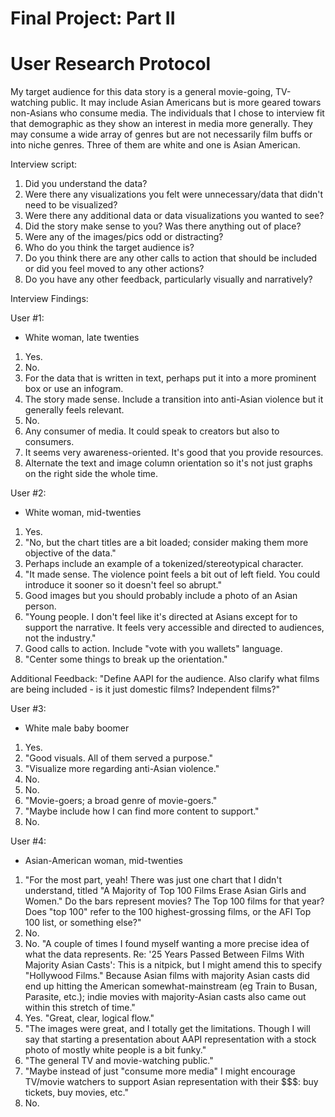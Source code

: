# Final Project: Part II

# User Research Protocol 
My target audience for this data story is a general movie-going, TV-watching public. It may include Asian Americans but is more geared towars non-Asians who consume media. The individuals that I chose to interview fit that demographic as they show an interest in media more generally. They may consume a wide array of genres but are not necessarily film buffs or into niche genres. Three of them are white and one is Asian American.

Interview script:

1. Did you understand the data?
2. Were there any visualizations you felt were unnecessary/data that didn't need to be visualized? 
3. Were there any additional data or data visualizations you wanted to see?
4. Did the story make sense to you? Was there anything out of place?
5. Were any of the images/pics odd or distracting? 
6. Who do you think the target audience is?
7. Do you think there are any other calls to action that should be included or did you feel moved to any other actions?
8. Do you have any other feedback, particularly visually and narratively?

Interview Findings:

User #1: 
- White woman, late twenties  
1. Yes.
2. No.
3. For the data that is written in text, perhaps put it into a more prominent box or use an infogram.
4. The story made sense. Include a transition into anti-Asian violence but it generally feels relevant.
5. No.
6. Any consumer of media. It could speak to creators but also to consumers. 
7. It seems very awareness-oriented. It's good that you provide resources.
8. Alternate the text and image column orientation so it's not just graphs on the right side the whole time.

User #2:
- White woman, mid-twenties
1. Yes.
2. "No, but the chart titles are a bit loaded; consider making them more objective of the data."
3. Perhaps include an example of a tokenized/stereotypical character.
4. "It made sense. The violence point feels a bit out of left field. You could introduce it sooner so it doesn't feel so abrupt."
5. Good images but you should probably include a photo of an Asian person.
6. "Young people. I don't feel like it's directed at Asians except for to support the narrative. It feels very accessible and directed to audiences, not the industry."
7. Good calls to action. Include "vote with you wallets" language. 
8. "Center some things to break up the orientation."

Additional Feedback: "Define AAPI for the audience. Also clarify what films are being included - is it just domestic films? Independent films?"

User #3:
- White male baby boomer
1. Yes.
2. "Good visuals. All of them served a purpose."
3. "Visualize more regarding anti-Asian violence."
4. No.
5. No.
6. "Movie-goers; a broad genre of movie-goers."
7. "Maybe include how I can find more content to support."
8. No.

User #4:
- Asian-American woman, mid-twenties
1. "For the most part, yeah! There was just one chart that I didn't understand, titled "A Majority of Top 100 Films Erase Asian Girls and Women." Do the bars represent movies? The Top 100 films for that year? Does "top 100" refer to the 100 highest-grossing films, or the AFI Top 100 list, or something else?"
2. No.
3. No. "A couple of times I found myself wanting a more precise idea of what the data represents. Re: '25 Years Passed Between Films With Majority Asian Casts': This is a nitpick, but I might amend this to specify "Hollywood Films." Because Asian films with majority Asian casts did end up hitting the American somewhat-mainstream (eg Train to Busan, Parasite, etc.); indie movies with majority-Asian casts also came out within this stretch of time."
4. Yes. "Great, clear, logical flow."
5. "The images were great, and I totally get the limitations. Though I will say that starting a presentation about AAPI representation with a stock photo of mostly white people is a bit funky."
6. "The general TV and movie-watching public."
7. "Maybe instead of just "consume more media" I might encourage TV/movie watchers to support Asian representation with their $$$: buy tickets, buy movies, etc."
8. No. 
